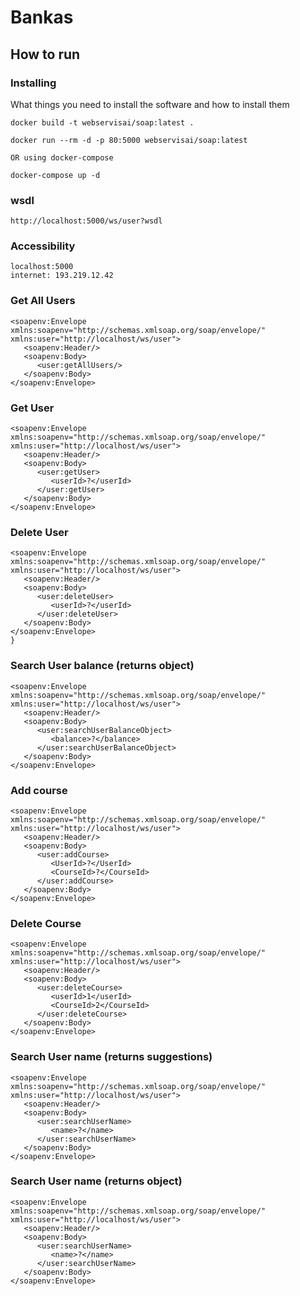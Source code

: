 # Bankas

## How to run

### Installing

What things you need to install the software and how to install them

```
docker build -t webservisai/soap:latest .

docker run --rm -d -p 80:5000 webservisai/soap:latest

OR using docker-compose

docker-compose up -d
```
### wsdl

```
http://localhost:5000/ws/user?wsdl

```

### Accessibility


```
localhost:5000
internet: 193.219.12.42
```


### Get All Users
```
<soapenv:Envelope xmlns:soapenv="http://schemas.xmlsoap.org/soap/envelope/" xmlns:user="http://localhost/ws/user">
   <soapenv:Header/>
   <soapenv:Body>
      <user:getAllUsers/>
   </soapenv:Body>
</soapenv:Envelope>

```
### Get User
```
<soapenv:Envelope xmlns:soapenv="http://schemas.xmlsoap.org/soap/envelope/" xmlns:user="http://localhost/ws/user">
   <soapenv:Header/>
   <soapenv:Body>
      <user:getUser>
         <userId>?</userId>
      </user:getUser>
   </soapenv:Body>
</soapenv:Envelope>
```

### Delete User
```
<soapenv:Envelope xmlns:soapenv="http://schemas.xmlsoap.org/soap/envelope/" xmlns:user="http://localhost/ws/user">
   <soapenv:Header/>
   <soapenv:Body>
      <user:deleteUser>
         <userId>?</userId>
      </user:deleteUser>
   </soapenv:Body>
</soapenv:Envelope>
}
```

### Search User balance (returns object)
```
<soapenv:Envelope xmlns:soapenv="http://schemas.xmlsoap.org/soap/envelope/" xmlns:user="http://localhost/ws/user">
   <soapenv:Header/>
   <soapenv:Body>
      <user:searchUserBalanceObject>
         <balance>?</balance>
      </user:searchUserBalanceObject>
   </soapenv:Body>
</soapenv:Envelope>
```

### Add course
```
<soapenv:Envelope xmlns:soapenv="http://schemas.xmlsoap.org/soap/envelope/" xmlns:user="http://localhost/ws/user">
   <soapenv:Header/>
   <soapenv:Body>
      <user:addCourse>
         <UserId>?</UserId>
         <CourseId>?</CourseId>
      </user:addCourse>
   </soapenv:Body>
</soapenv:Envelope>
```

### Delete Course
```
<soapenv:Envelope xmlns:soapenv="http://schemas.xmlsoap.org/soap/envelope/" xmlns:user="http://localhost/ws/user">
   <soapenv:Header/>
   <soapenv:Body>
      <user:deleteCourse>
         <userId>1</userId>
         <CourseId>2</CourseId>
      </user:deleteCourse>
   </soapenv:Body>
</soapenv:Envelope>
```

### Search User name (returns suggestions)
```
<soapenv:Envelope xmlns:soapenv="http://schemas.xmlsoap.org/soap/envelope/" xmlns:user="http://localhost/ws/user">
   <soapenv:Header/>
   <soapenv:Body>
      <user:searchUserName>
         <name>?</name>
      </user:searchUserName>
   </soapenv:Body>
</soapenv:Envelope>
```

### Search User name (returns object)
```
<soapenv:Envelope xmlns:soapenv="http://schemas.xmlsoap.org/soap/envelope/" xmlns:user="http://localhost/ws/user">
   <soapenv:Header/>
   <soapenv:Body>
      <user:searchUserName>
         <name>?</name>
      </user:searchUserName>
   </soapenv:Body>
</soapenv:Envelope>
```
